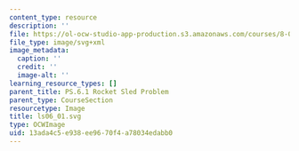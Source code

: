 ```yaml
---
content_type: resource
description: ''
file: https://ol-ocw-studio-app-production.s3.amazonaws.com/courses/8-01sc-classical-mechanics-fall-2016/13ada4c5e938ee9670f4a78034edabb0_ls06_01.svg
file_type: image/svg+xml
image_metadata:
  caption: ''
  credit: ''
  image-alt: ''
learning_resource_types: []
parent_title: PS.6.1 Rocket Sled Problem
parent_type: CourseSection
resourcetype: Image
title: ls06_01.svg
type: OCWImage
uid: 13ada4c5-e938-ee96-70f4-a78034edabb0
---
```

